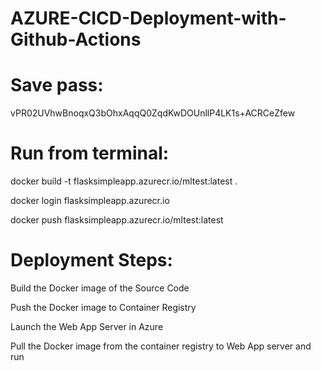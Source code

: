 # AZURE-CICD-Deployment-with-Github-Actions

# Save pass:
vPR02UVhwBnoqxQ3bOhxAqqQ0ZqdKwDOUnllP4LK1s+ACRCeZfew

# Run from terminal:

docker build -t flasksimpleapp.azurecr.io/mltest:latest .

docker login flasksimpleapp.azurecr.io

docker push flasksimpleapp.azurecr.io/mltest:latest


# Deployment Steps:

Build the Docker image of the Source Code

Push the Docker image to Container Registry

Launch the Web App Server in Azure

Pull the Docker image from the container registry to Web App server and run
